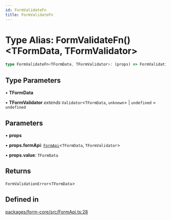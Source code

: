 ```yaml
---
id: FormValidateFn
title: FormValidateFn
---
```


# Type Alias: FormValidateFn()\<TFormData, TFormValidator\>

```ts
type FormValidateFn<TFormData, TFormValidator>: (props) => FormValidationError<TFormData>;
```

## Type Parameters

• **TFormData**

• **TFormValidator** *extends* `Validator`\<`TFormData`, `unknown`\> \| `undefined` = `undefined`

## Parameters

• **props**

• **props.formApi**: [`FormApi`](../classes/formapi.md)\<`TFormData`, `TFormValidator`\>

• **props.value**: `TFormData`

## Returns

`FormValidationError`\<`TFormData`\>

## Defined in

[packages/form-core/src/FormApi.ts:28](https://github.com/TanStack/form/blob/main/packages/form-core/src/FormApi.ts#L28)
